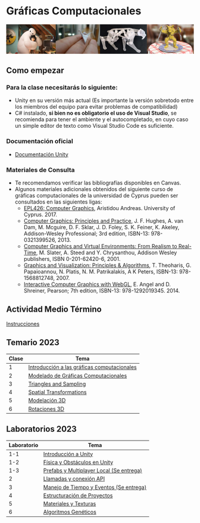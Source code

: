 # Gráficas Computacionales

![graficas](/graphics/assets/img/462_banner.jpg)

## Como empezar
### Para la clase necesitarás lo siguiente:

- Unity en su versión más actual (Es importante la versión sobretodo entre los miembros del equipo para evitar problemas de compatibilidad)
- C# instalado, **si bien no es obligatorio el uso de Visual Studio**, se recomienda para tener el ambiente y el autocompletado, en cuyo caso un simple editor de texto como Visual Studio Code es suficiente.

### Documentación oficial
- [Documentación Unity](https://docs.unity3d.com/Manual/index.html)

### Materiales de Consulta
- Te recomendamos verificar las bibliografías disponibles en Canvas.
- Algunos materiales adicionales obtenidos del siguiente curso de gráficas computacionales de la universidad de Cyprus pueden ser consultados en las siguientes ligas:
  - [EPL426: Computer Graphics](https://www.cs.ucy.ac.cy/courses/EPL426/), Aristidou Andreas. University of Cyprus. 2017.
  - [Computer Graphics: Principles and Practice](https://ptgmedia.pearsoncmg.com/images/9780321399526/samplepages/0321399528.pdf), J. F. Hughes, A. van Dam, M. Mcguire, D. F. Sklar, J. D. Foley, S. K. Feiner, K. Akeley, Addison-Wesley Professional; 3rd edition, ISBN-13: 978-0321399526, 2013.
  - [Computer Graphics and Virtual Environments: From Realism to Real-Time](https://www.cs.ucy.ac.cy/courses/EPL426/courses/eBooks/ComputerGraphicsVR.pdf), M. Slater, A. Steed and Y. Chrysanthou, Addison Wesley publishers, ISBN 0-201-62420-6, 2001.
  - [Graphics and Visualization: Principles & Algorithms](https://doc.lagout.org/science/0_Computer%20Science/2_Algorithms/Graphics%20and%20Visualization_%20Principles%20%26%20Algorithms%20%5BTheoharis%2C%20Papaioannou%2C%20Platis%20%26%20Patrikalakis%202007-10-10%5D.pdf), T. Theoharis, G. Papaioannou, N. Platis, N. M. Patrikalakis, A K Peters, ISBN-13: 978-1568812748, 2007.
  - [Interactive Computer Graphics with WebGL](https://inspirit.net.in/books/academic/Interactive%20Computer%20Graphics.pdf), E. Angel and D. Shreiner, Pearson; 7th edition, ISBN-13: 978-1292019345. 2014.

## Actividad Medio Término
[Instrucciones](/graphics/half_term/README.md)

## Temario 2023
| Clase | Tema                                                                                 |
| ----- | ------------------------------------------------------------------------------------ |
|   1   | [Introducción a las gráficas computacionales](/graphics/classes/1_intro_graphics.md) |
|   2   | [Modelado de Gráficas Computacionales](/graphics/classes/2_modelado.md) |
|   3   | [Triangles and Sampling](/graphics/classes/3_triangles_and_sampling.md) |
|   4   | [Spatial Transformations](/graphics/classes/4_spatial_transformations.md) |
|   5   | [Modelación 3D](/graphics/classes/6_modelacion3d.md) |
|   6   | [Rotaciones 3D](/graphics/classes/5_rotaciones3d.md) |



## Laboratorios 2023

| Laboratorio   | Tema        |
| ----- | ----------- |
|   1-1   | [Introducción a Unity](/graphics/labs/1_1_intro_unity.md) |
|   1-2   | [Física y Obstáculos en Unity](/graphics/labs/1_2_physics_unity.md) |
|   1-3   | [Prefabs y Multiplayer Local (Se entrega)](/graphics/labs/1_3_prefabs_local_multiplayer.md) |
|  2   | [Llamadas y conexión API](/graphics/labs/2_llamadas_API.md) |
|  3   | [Manejo de Tiempo y Eventos (Se entrega)](/graphics/labs/3_manejo_tiempo.md) |
|  4   | [Estructuración de Proyectos](/graphics/labs/4_estructuracion_proyectos.md) |
|  5   | [Materiales y Texturas](/graphics/labs/5_materiales_texturas.md) |
|  6   | [Algoritmos Genéticos](/graphics/labs/6_algoritmos_geneticos.md) |